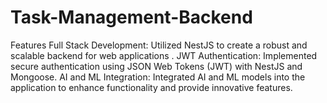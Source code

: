 # Task-Management-Backend
Features Full Stack Development: Utilized NestJS to create a robust and scalable backend for web applications  . JWT Authentication: Implemented secure authentication using JSON Web Tokens (JWT) with NestJS and Mongoose. AI and ML Integration: Integrated AI and ML models into the application to enhance functionality and provide innovative features.
